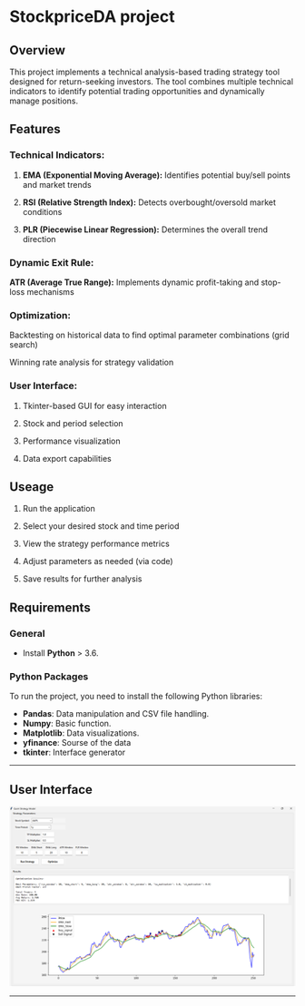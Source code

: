 # StockpriceDA project
## Overview
   This project implements a technical analysis-based trading strategy tool designed
   for return-seeking investors. The tool combines multiple technical indicators to
   identify potential trading opportunities and dynamically manage positions.
## Features
### Technical Indicators:

1. **EMA (Exponential Moving Average):** Identifies potential buy/sell points and market trends

2. **RSI (Relative Strength Index):** Detects overbought/oversold market conditions

3. **PLR (Piecewise Linear Regression):** Determines the overall trend direction

### Dynamic Exit Rule:

**ATR (Average True Range):** Implements dynamic profit-taking and stop-loss mechanisms

### Optimization:

Backtesting on historical data to find optimal parameter combinations (grid search)

Winning rate analysis for strategy validation

### User Interface:

1. Tkinter-based GUI for easy interaction

2. Stock and period selection

3. Performance visualization

4. Data export capabilities

## Useage
1. Run the application

2. Select your desired stock and time period

3. View the strategy performance metrics

4. Adjust parameters as needed (via code)

5. Save results for further analysis

##  Requirements

### General
- Install **Python** > 3.6.

### Python Packages
To run the project, you need to install the following Python libraries:

- **Pandas**: Data manipulation and CSV file handling.
- **Numpy**: Basic function.
- **Matplotlib**: Data visualizations.
- **yfinance**: Sourse of the data
- **tkinter**: Interface generator

---

## User Interface


![Stock Price Plot](stock_price_plots.png)







---

